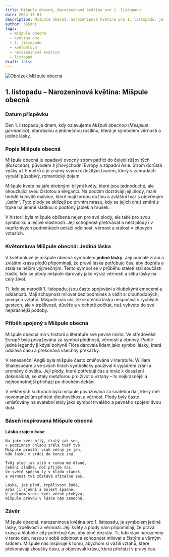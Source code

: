 ```yaml
---
title: Mišpule obecná, Narozeninová květina pro 1. listopadu
date: 2024-11-01
description: Mišpule obecná, narozeninová květina pro 1. listopadu, je symbolem Jediná láska. Objevte její jedinečný význam, fascinující příběhy a poezii, která oslavuje její krásu.
author: 365dní
tags:
  - mišpule obecná
  - květina dne
  - 1. listopadu
  - květomluva
  - narozeninová květina
  - listopad
draft: false
---
```


![Obrázek Mišpule obecná](https://cdn.pixabay.com/photo/2018/10/02/07/36/medlar-3718103_1280.jpg#center)


## 1. listopadu – Narozeninová květina: Mišpule obecná

### Datum příspěvku

Den 1. listopadu je dnem, kdy oslavujeme _Mišpuli obecnou_ (_Mespilus germanica_), starobylou a jedinečnou rostlinu, která je symbolem věrnosti a jediné lásky.

### Popis Mišpule obecná

Mišpule obecná je opadavý ovocný strom patřící do čeledi růžovitých (_Rosaceae_), původem z jihovýchodní Evropy a západní Asie. Strom dorůstá výšky až 5 metrů a je známý svým rozložitým tvarem, který v zahradách vytváří působivý, romantický dojem.

Mišpule kvete na jaře drobnými bílými květy, které jsou jednoduché, ale okouzlující svou čistotou a elegancí. Na podzim dozrávají její plody, malé hnědé kulovité malvice, které mají tvrdou dužinu a zvláštní tvar s otevřeným „ústím“. Tyto plody se sklízejí po prvním mrazu, kdy se jejich chuť změní z trpké na jemně sladkou s podtóny jablek a hrušek.

V historii byla mišpule oblíbená nejen pro své plody, ale také pro svou symboliku a léčivé vlastnosti. Její schopnost přetrvávat a nést plody i v nepříznivých podmínkách odráží odolnost, věrnost a stálost v citových vztazích.

### Květomluva Mišpule obecná: Jediná láska

V květomluvě je mišpule obecná symbolem **jediné lásky**. Její pomalé zrání a zvláštní krása plodů připomínají, že pravá láska potřebuje čas, aby dozrála a stala se něčím výjimečným. Tento symbol se v průběhu staletí stal součástí tradic, kdy se plody mišpule darovaly jako výraz věrnosti a slibu lásky na celý život.

Ti, kdo se narodili 1. listopadu, jsou často spojováni s hlubokými emocemi a oddaností. Mají schopnost milovat bez podmínek a vážit si dlouhodobých, pevných vztahů. Mišpule nás učí, že skutečná láska nespočívá v rychlých gestech, ale v trpělivosti, důvěře a v ochotě počkat, než vykvete do své nejkrásnější podoby.

### Příběh spojený s Mišpule obecná

Mišpule obecná má v historii a literatuře své pevné místo. Ve středověké Evropě byla považována za symbol plodnosti, věrnosti a obnovy. Podle jedné legendy ji kdysi bohyně Flóra darovala lidem jako symbol lásky, která odolává času a překonává všechny překážky.

V renesanční Anglii byla mišpule často zmiňována v literatuře. William Shakespeare ji ve svých hrách symbolicky používal k vyjádření zrání a proměny člověka. Její plody, které potřebují čas a mráz k dosažení dokonalosti, se staly metaforou pro život a vztahy – to nejkrásnější a nejhodnotnější přichází po dlouhém čekání.

V některých kulturách byla mišpule považována za svatební dar, který měl novomanželům přinést dlouhověkost a věrnost. Plody byly často umisťovány na svatební stoly jako symbol trvalého a pevného spojení dvou duší.

### Báseň inspirovaná Mišpule obecná

**Láska zraje v čase**

```
Na jaře květ bílý, čistý jak sen,  
v podzimním chladu zrála tvář tvá.  
Mišpule prostá, však věčný je jen,  
kdo lásku v srdci do konce zná.  

Tvůj plod jak slib v rukou mé dlaně,  
čekání sladké, než přijde čas.  
Ve světě spěchu ty v klidu staneš,  
a věrnost tvá zůstává zřítelná zas.  

Láska, jak plod, trpělivost žádá,  
mráz ji zjemní a bolest spadne.  
V jediném srdci květ věčně přebývá,  
mišpule pravdu v lásce nám zanechá.  
```

### Závěr

Mišpule obecná, narozeninová květina pro 1. listopadu, je symbolem jediné lásky, trpělivosti a věrnosti. Její květy a plody nám připomínají, že pravá krása a hluboké city potřebují čas, aby plně dozrály. Ti, kdo slaví narozeniny v tento den, nesou v sobě odolnost a schopnost milovat s čistým a věrným srdcem. Mišpule nás inspiruje k tomu, abychom si vážili vztahů, které překonávají zkoušky času, a objevovali krásu, která přichází v pravý čas.